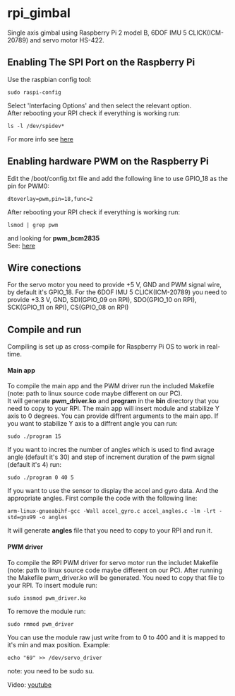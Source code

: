 # rpi_gimbal
Single axis gimbal using Raspberry Pi 2 model B, 6DOF IMU 5 CLICK(ICM-20789) and servo motor HS-422.  

## Enabling The SPI Port on the Raspberry Pi
Use the raspbian config tool: 

    sudo raspi-config  
    
Select 'Interfacing Options' and then select the relevant option.   
After rebooting your RPI check if everything is working run:

    ls -l /dev/spidev*

For more info see [here](https://pimylifeup.com/raspberry-pi-spi/)

## Enabling hardware PWM on the Raspberry Pi
Edit the /boot/config.txt file and add the following line to use GPIO_18 as the pin for PWM0:

    dtoverlay=pwm,pin=18,func=2

After rebooting your RPI check if everything is working run:

    lsmod | grep pwm 

and looking for **pwm_bcm2835**  
See: [here](https://github.com/dotnet/iot/blob/main/Documentation/raspi-pwm.md#:~:text=IOException%3A%20Permission%20denied-,Enabling%20hardware%20PWM,-In%20order%20to)

## Wire conections
For the servo motor you need to provide +5 V, GND and PWM signal wire, by default it's GPIO_18.
For the 6DOF IMU 5 CLICK(ICM-20789) you need to provide +3.3 V, GND, SDI(GPIO_09 on RPI), SDO(GPIO_10 on RPI), SCK(GPIO_11 on RPI), CS(GPIO_08 on RPI)


## Compile and run
Compiling is set up as cross-compile for Raspberry Pi OS to work in real-time.   

#### Main app
To compile the main app and the PWM driver run the included Makefile (note: path to linux source code maybe different on our PC).  
It will generate **pwm_driver.ko** and **program** in the **bin** directory that you need to copy to your RPI. The main app will insert module and stabilize Y axis to 0 degrees. You can provide diffrent arguments to the main app. If you want to stabilize Y axis to a diffrent angle you can run:

    sudo ./program 15


If you want to incres the number of angles which is used to find avrage angle (default it's 30) and step of increment duration of the pwm signal (default it's 4) run:

    sudo ./program 0 40 5


If you want to use the sensor to display the accel and gyro data. And the appropriate angles. First compile the code with the following line:

    arm-linux-gnueabihf-gcc -Wall accel_gyro.c accel_angles.c -lm -lrt -std=gnu99 -o angles

It will generate **angles** file that you need to copy to your RPI and run it.

#### PWM driver
To compile the RPI PWM driver for servo motor run the includet Makefile (note: path to linux source code maybe different on our PC). After running the Makefile  pwm_driver.ko will be generated. You need to copy that file to your RPI. To insert module run:

    sudo insmod pwm_driver.ko

To remove the module run:

    sudo rmmod pwm_driver

You can use the module raw just write from to 0 to 400 and it is mapped to it's min and max position. Example:

    echo "69" >> /dev/servo_driver

note: you need to be sudo su.  

Video: [youtube](https://youtube.com/shorts/xZlRofXGK9U?feature=share)

